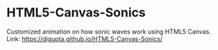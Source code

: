 # HTML5-Canvas-Sonics
Customized animation on how sonic waves work using HTML5 Canvas.
Link: https://djgupta.github.io/HTML5-Canvas-Sonics/
